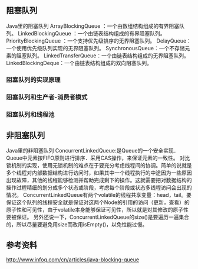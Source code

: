 
## 阻塞队列
Java里的阻塞队列
ArrayBlockingQueue ：一个由数组结构组成的有界阻塞队列。
LinkedBlockingQueue ：一个由链表结构组成的有界阻塞队列。
PriorityBlockingQueue ：一个支持优先级排序的无界阻塞队列。
DelayQueue：一个使用优先级队列实现的无界阻塞队列。
SynchronousQueue：一个不存储元素的阻塞队列。
LinkedTransferQueue：一个由链表结构组成的无界阻塞队列。
LinkedBlockingDeque：一个由链表结构组成的双向阻塞队列。

### 阻塞队列的实现原理
### 阻塞队列和生产者-消费者模式
### 阻塞队列和线程池


## 非阻塞队列
Java里的非阻塞队列
ConcurrentLinkedQueue:是Queue的一个安全实现．Queue中元素按FIFO原则进行排序．采用CAS操作，来保证元素的一致性。
对比锁机制的实现，使用无锁机制的难点在于要充分考虑线程间的协调。简单的说就是多个线程对内部数据结构进行访问时，如果其中一个线程执行的中途因为一些原因出现故障，其他的线程能够检测并帮助完成剩下的操作。这就需要把对数据结构的操作过程精细的划分成多个状态或阶段，考虑每个阶段或状态多线程访问会出现的情况。 
ConcurrentLinkedQueue有两个volatile的线程共享变量：head，tail。要保证这个队列的线程安全就是保证对这两个Node的引用的访问（更新，查看）的原子性和可见性，由于volatile本身能够保证可见性，所以就是对其修改的原子性要被保证。
另外还说一下，ConcurrentLinkedQueue的size()是要遍历一遍集合的，所以尽量要避免用size而改用isEmpty()，以免性能过慢。 

## 参考资料
http://www.infoq.com/cn/articles/java-blocking-queue